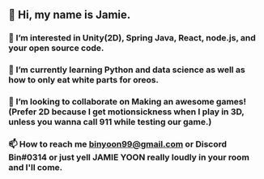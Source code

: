 ## 👋 Hi, my name is Jamie. 

### 👀 I’m interested in Unity(2D), Spring Java, React, node.js, and your open source code. 

### 🌱 I’m currently learning Python and data science as well as how to only eat white parts for oreos.

### 💞️ I’m looking to collaborate on Making an awesome games! (Prefer 2D because I get motionsickness when I play in 3D, unless you wanna call 911 while testing our game.)

### 📫 How to reach me binyoon99@gmail.com or Discord Bin#0314 or just yell JAMIE YOON really loudly in your room and I'll come.

<!---
binyoon99/binyoon99 is a ✨ special ✨ repository because its `README.md` (this file) appears on your GitHub profile.
You can click the Preview link to take a look at your changes.
--->
